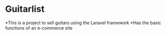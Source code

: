 # Guitarlist
 *This is a project to sell guitars using the Laravel framework
 *Has the basic functions of an e-commerce site
